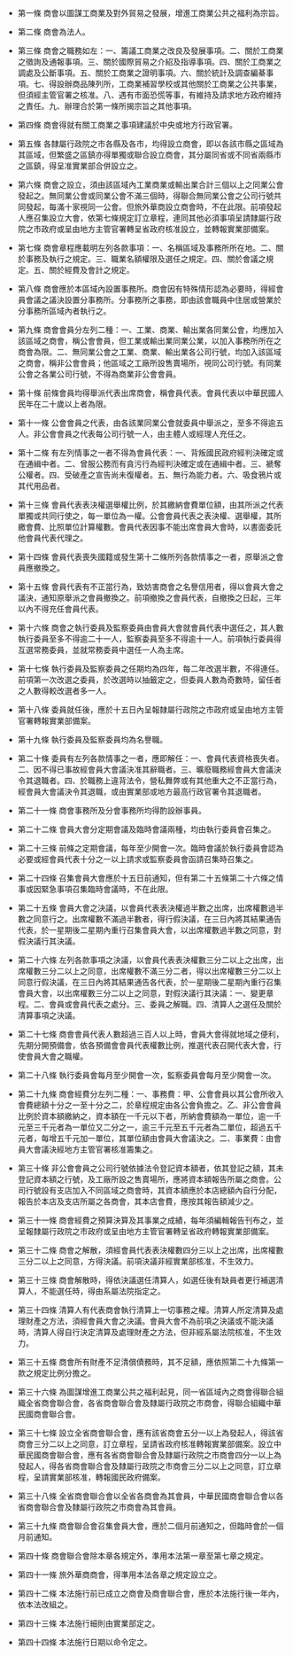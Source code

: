 * 第一條 商會以圖謀工商業及對外貿易之發展，增進工商業公共之福利為宗旨。

* 第二條 商會為法人。

* 第三條 商會之職務如左：一、籌議工商業之改良及發展事項。二、關於工商業之徵詢及通報事項。三、關於國際貿易之介紹及指導事項。四、關於工商業之調處及公斷事項。五、關於工商業之證明事項。六、關於統計及調查編綦事項。七、得設辦商品陳列所，工商業補習學校或其他關於工商業之公共事業，但須經主管官署之核准。八、遇有市面恐慌等事，有維持及請求地方政府維持之責任。九、辦理合於第一條所揭宗旨之其他事項。

* 第四條 商會得就有關工商業之事項建議於中央或地方行政官署。

* 第五條 各隸屬行政院之市各縣及各市，均得設立商會，即以各該市縣之區域為其區域，但繁盛之區鎮亦得單獨或聯合設立商會，其分屬同省或不同省兩縣市之區鎮，得呈准實業部合併設立之。

* 第六條 商會之設立，須由該區域內工業商業或輸出業合計三個以上之同業公會發起之。無同業公會或同業公會不滿三個時，得聯合無同業公會之公司行號共同發起，每滿十家視同一公會。但旅外華商設立商會時，不在此限。前項發起人應召集設立大會，依第七條規定訂立章程，連同其他必須事項呈請隸屬行政院之市政府或呈由地方主管官署轉呈省政府核准設立，並轉報實業部備案。

* 第七條 商會章程應載明左列各款事項：一、名稱區域及事務所所在地。二、關於事務及執行之規定。三、職業名額權限及選任之規定。四、關於會議之規定。五、關於經費及會計之規定。

* 第八條 商會應於本區域內設置事務所。商會因有特殊情形認為必要時，得經會員會議之議決設置分事務所。分事務所之事務，即由該會職員中住居或營業於分事務所區域內者執行之。

* 第九條 商會會員分左列二種：一、工業、商業、輸出業各同業公會，均應加入該區域之商會，稱公會會員，但工業或輸出業同業公業，以加入事務所所在之商會為限。二、無同業公會之工業、商業、輸出業各公司行號，均加入該區域之商會，稱非公會會員；他區域之工廠所設售賣場所，視同公司行號。有同業公會之各業公司行號，不得為商業非公會會員。

* 第十條 前條會員均得舉派代表出席商會，稱會員代表。會員代表以中華民國人民年在二十歲以上者為限。

* 第十一條 公會會員之代表，由各該業同業公會就委員中舉派之，至多不得逾五人。非公會會員之代表每公司行號一人，由主體人或經理人充任之。

* 第十二條 有左列情事之一者不得為會員代表：一、背叛國民政府經判決確定或在通緝中者。二、曾服公務而有貪污行為經判決確定或在通緝中者。三、褫奪公權者。四、受破產之宣告尚未復權者。五、無行為能力者。六、吸食鴉片或其代用品者。

* 第十三條 會員代表表決權選舉權比例，於其繳納會費單位額，由其所派之代表單獨或共同行使之，每一單位為一權。公會會員代表之表決權、選舉權，其所繳會費、比照單位計算權數。會員代表因事不能出席會員大會時，以書面委託他會員代表代理之。

* 第十四條 會員代表喪失國籍或發生第十二條所列各款情事之一者，原舉派之會員應撤換之。

* 第十五條 會員代表有不正當行為，致妨害商會之名譽信用者，得以會員大會之議決，通知原舉派之會員撤換之。前項撤換之會員代表，自撤換之日起，三年以內不得充任會員代表。

* 第十六條 商會之執行委員及監察委員由會員大會就會員代表中選任之，其人數執行委員至多不得逾二十一人，監察委員至多不得逾十一人。前項執行委員得互選常務委員，並就常務委員中選任一人為主席。

* 第十七條 執行委員及監察委員之任期均為四年，每二年改選半數，不得連任。前項第一次改選之委員，於改選時以抽籤定之，但委員人數為奇數時，留任者之人數得較改選者多一人。

* 第十八條 委員就任後，應於十五日內呈報隸屬行政院之市政府或呈由地方主管官署轉報實業部備案。

* 第十九條 執行委員及監察委員均為名譽職。

* 第二十條 委員有左列各款情事之一者，應即解任：一、會員代表資格喪失者。二、因不得已事故經會員大會議決准其辭職者。三、曠廢職務經會員大會議決令其退職者。四、於職務上違背法令，營私舞弊或有其他重大之不正當行為，經會員大會議決令其退職，或由實業部或地方最高行政官署令其退職者。

* 第二十一條 商會事務所及分會事務所均得酌設辦事員。

* 第二十二條 會員大會分定期會議及臨時會議兩種，均由執行委員會召集之。

* 第二十三條 前條之定期會議，每年至少開會一次。臨時會議於執行委員會認為必要或經會員代表十分之一以上請求或監察委員會函請召集時召集之。

* 第二十四條 召集會員大會應於十五日前通知，但有第二十五條第二十六條之情事或因緊急事項召集臨時會議時，不在此限。

* 第二十五條 會員大會之決議，以會員代表表決權過半數之出席，出席權數過半數之同意行之。出席權數不滿過半數者，得行假決議，在三日內將其結果通告代表，於一星期後二星期內重行召集會員大會，以出席權數過半數之同意，對假決議行其決議。

* 第二十六條 左列各款事項之決議，以會員代表表決權數三分二以上之出席，出席權數三分二以上之同意，出席權數不滿三分二者，得以出席權數三分二以上同意行假決議，在三日內將其結果通告各代表，於一星期後二星期內重行召集會員大會，以出席權數三分二以上之同意，對假決議行其決議：一、變更章程。二、會員或會員代表之處分。三、委員之解職。四、清算人之選任及關於清算事項之決議。

* 第二十七條 商會會員代表人數超過三百人以上時，會員大會得就地域之便利，先期分開預備會，依各預備會會員代表權數比例，推選代表召開代表大會，行使會員大會之職權。

* 第二十八條 執行委員會每月至少開會一次，監察委員會每月至少開會一次。

* 第二十九條 商會經費分左列二種：一、事務費：甲、公會會員以其公會所收入會費總額十分之一至十分之二，於章程規定由各公會負擔之。乙、非公會會員比例於資本額繳納之，資本額在一千元以下者，所納會費額為一單位，逾一千元至三千元者為一單位又二分之一，逾三千元至五千元者為二單位，超過五千元者，每增五千元加一單位，其單位額由會員大會議決之。二、事業費：由會員大會議決經地方主管官署核准籌集之。

* 第三十條 非公會會員之公司行號依據法令登記資本額者，依其登記之額，其未登記資本額之行號，及工廠所設之售賣場所，應將資本額報告所屬之商會。公司行號設有支店加入不同區域之商會時，其資本額應於本店總額內自行分配，報告於本店及支店所屬之各商會，其本店會費，應按其報告額減少之。

* 第三十一條 商會經費之預算決算及其事業之成績，每年須編輯報告刊布之，並呈報隸屬行政院之市政府或呈由地方主管官署轉呈省政府轉報實業部備案。

* 第三十二條 商會之解散，須經會員代表表決權數四分三以上之出席，出席權數三分二以上之同意，方得決議。前項決議非經實業部核准，不生效力。

* 第三十三條 商會解散時，得依決議選任清算人，如選任後有缺員者更行補選清算人，不能選任時，得由系屬法院指定之。

* 第三十四條 清算人有代表商會執行清算上一切事務之權。清算人所定清算及處理財產之方法，須經會員大會之決議。會員大會不為前項之決議或不能決議時，清算人得自行決定清算及處理財產之方法，但非經系屬法院核准，不生效力。

* 第三十五條 商會所有財產不足清償債務時，其不足額，應依照第二十九條第一款之規定比例分擔之。

* 第三十六條 為圖謀增進工商業公共之福利起見，同一省區域內之商會得聯合組織全省商會聯合會，各省商會聯合會及隸屬行政院之市商會，得聯合組織中華民國商會聯合會。

* 第三十七條 設立全省商會聯合會，應有該省商會五分一以上為發起人，得該省商會三分二以上之同意，訂立章程，呈請省政府核准轉報實業部備案。設立中華民國商會聯合會，應有各省商會聯合會及隸屬行政院之市商會四分一以上為發起人，得各省商會聯合會及隸屬行政院之市商會三分二以上之同意，訂立章程，呈請實業部核准，轉報國民政府備案。

* 第三十八條 全省商會聯合會以全省各商會為其會員，中華民國商會聯合會以各省商會聯合會及隸屬行政院之市商會為其會員。

* 第三十九條 商會聯合會召集會員大會，應於二個月前通知之，但臨時會於一個月前通知。

* 第四十條 商會聯合會除本章各規定外，準用本法第一章至第七章之規定。

* 第四十一條 旅外華商商會，得準用本法各章之規定設立之。

* 第四十二條 本法施行前已成立之商會及商會聯合會，應於本法施行後一年內，依本法改組之。

* 第四十三條 本法施行細則由實業部定之。

* 第四十四條 本法施行日期以命令定之。

